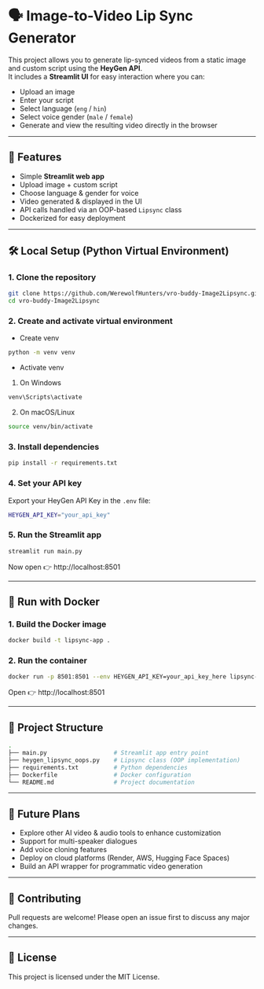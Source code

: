 # 🗣️ Image-to-Video Lip Sync Generator

This project allows you to generate lip-synced videos from a static image and custom script using the **HeyGen API**.  
It includes a **Streamlit UI** for easy interaction where you can:

- Upload an image
- Enter your script
- Select language (`eng` / `hin`)
- Select voice gender (`male` / `female`)
- Generate and view the resulting video directly in the browser

---

## 🚀 Features
- Simple **Streamlit web app**
- Upload image + custom script
- Choose language & gender for voice
- Video generated & displayed in the UI
- API calls handled via an OOP-based `Lipsync` class
- Dockerized for easy deployment

---

## 🛠️ Local Setup (Python Virtual Environment)

### 1. Clone the repository
```bash
git clone https://github.com/WerewolfHunters/vro-buddy-Image2Lipsync.git
cd vro-buddy-Image2Lipsync
```

### 2. Create and activate virtual environment
- Create venv
```bash
python -m venv venv
```

- Activate venv
1) On Windows
```bash
venv\Scripts\activate
```
2) On macOS/Linux
```bash
source venv/bin/activate
```

### 3. Install dependencies
```bash
pip install -r requirements.txt
```

### 4. Set your API key
Export your HeyGen API Key in the `.env` file:
```bash
HEYGEN_API_KEY="your_api_key"
```

### 5. Run the Streamlit app
```bash
streamlit run main.py
```
Now open 👉 http://localhost:8501

---

## 🐳 Run with Docker

### 1. Build the Docker image
```bash
docker build -t lipsync-app .
```

### 2. Run the container
```bash
docker run -p 8501:8501 --env HEYGEN_API_KEY=your_api_key_here lipsync-app
```
Open 👉 http://localhost:8501

---

## 📂 Project Structure
```bash
.
├── main.py                   # Streamlit app entry point
├── heygen_lipsync_oops.py    # Lipsync class (OOP implementation)
├── requirements.txt          # Python dependencies
├── Dockerfile                # Docker configuration
└── README.md                 # Project documentation
```

---

## 🔮 Future Plans
- Explore other AI video & audio tools to enhance customization
- Support for multi-speaker dialogues
- Add voice cloning features
- Deploy on cloud platforms (Render, AWS, Hugging Face Spaces)
- Build an API wrapper for programmatic video generation

---

## 🤝 Contributing
Pull requests are welcome! Please open an issue first to discuss any major changes.

---

## 📜 License
This project is licensed under the MIT License.
